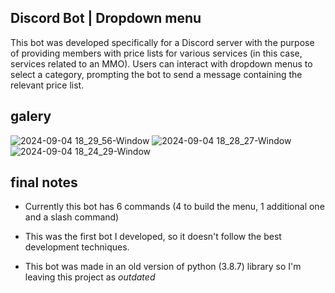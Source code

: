## Discord Bot | Dropdown menu

This bot was developed specifically for a Discord server with the purpose of providing members with price lists for various services 
(in this case, services related to an MMO). Users can interact with dropdown menus to select a category, 
prompting the bot to send a message containing the relevant price list.

## galery

![2024-09-04 18_29_56-Window](https://github.com/user-attachments/assets/37dd8498-997e-4e3a-9be6-40cea39015cb)
![2024-09-04 18_28_27-Window](https://github.com/user-attachments/assets/92ad158c-aaba-4397-91e1-2d0cf8d92915)
![2024-09-04 18_24_29-Window](https://github.com/user-attachments/assets/8329d7c3-d671-41f1-acf2-32ab50f8fd01)

## final notes

* Currently this bot has 6 commands (4 to build the menu, 1 additional one and a slash command)

* This was the first bot I developed, so it doesn't follow the best development techniques.

* This bot was made in an old version of python (3.8.7) library so I'm leaving this project as *outdated*
